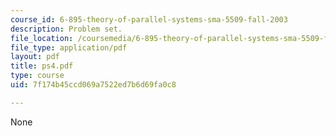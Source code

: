 ```yaml
---
course_id: 6-895-theory-of-parallel-systems-sma-5509-fall-2003
description: Problem set.
file_location: /coursemedia/6-895-theory-of-parallel-systems-sma-5509-fall-2003/7f174b45ccd069a7522ed7b6d69fa0c8_ps4.pdf
file_type: application/pdf
layout: pdf
title: ps4.pdf
type: course
uid: 7f174b45ccd069a7522ed7b6d69fa0c8

---
```

None